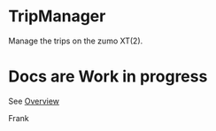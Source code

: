 # TripManager
Manage the trips on the zumo XT(2). 

# Docs are Work in progress
See [Overview](TripManager/Docs/Tripmanager%20Overview.pdf)<br>

Frank